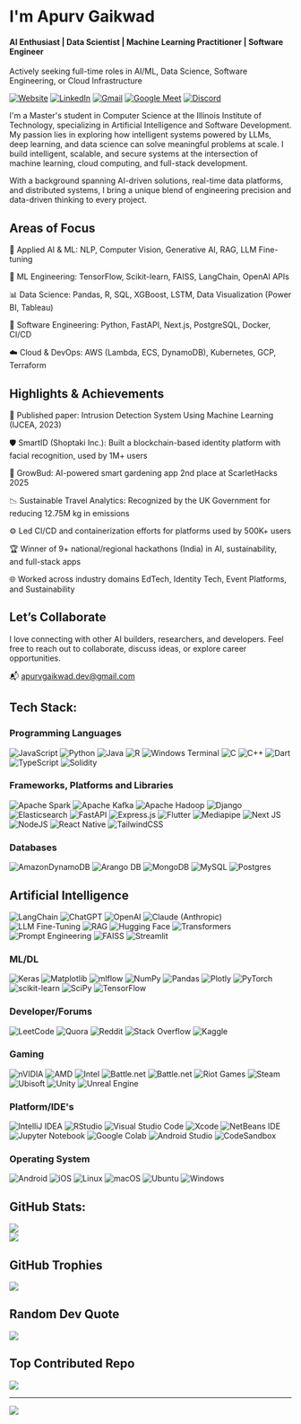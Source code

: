 # I'm Apurv Gaikwad 

#### AI Enthusiast | Data Scientist | Machine Learning Practitioner | Software Engineer

Actively seeking full-time roles in AI/ML, Data Science, Software Engineering, or Cloud Infrastructure

[![Website](https://img.shields.io/badge/Website-000?style=for-the-badge&logo=googlechrome&logoColor=white)](https://apurv-gaikwad.vercel.app/)
[![LinkedIn](https://img.shields.io/badge/linkedin-%230077B5.svg?style=for-the-badge&logo=linkedin&logoColor=white)](https://www.linkedin.com/in/apurv-gaikwad) 
[![Gmail](https://img.shields.io/badge/Gmail-D14836?style=for-the-badge&logo=gmail&logoColor=white)](apurvgaikwad.dev@gmail.com) 
[![Google Meet](https://img.shields.io/badge/Google%20Meet-00897B?style=for-the-badge&logo=google-meet&logoColor=white)](https://calendar.app.google/uJfHPbyATLnWD3P88)
[![Discord](https://img.shields.io/badge/Discord-%235865F2.svg?style=for-the-badge&logo=discord&logoColor=white)](https://discord.com/users/ETHERsolo#6135) 

I'm a Master's student in Computer Science at the Illinois Institute of Technology, specializing in Artificial Intelligence and Software Development. My passion lies in exploring how intelligent systems powered by LLMs, deep learning, and data science can solve meaningful problems at scale. I build intelligent, scalable, and secure systems at the intersection of machine learning, cloud computing, and full-stack development.

With a background spanning AI-driven solutions, real-time data platforms, and distributed systems, I bring a unique blend of engineering precision and data-driven thinking to every project.


##  Areas of Focus

🤖 Applied AI & ML: NLP, Computer Vision, Generative AI, RAG, LLM Fine-tuning

🧪 ML Engineering: TensorFlow, Scikit-learn, FAISS, LangChain, OpenAI APIs

📊 Data Science: Pandas, R, SQL, XGBoost, LSTM, Data Visualization (Power BI, Tableau)

🔧 Software Engineering: Python, FastAPI, Next.js, PostgreSQL, Docker, CI/CD

☁️ Cloud & DevOps: AWS (Lambda, ECS, DynamoDB), Kubernetes, GCP, Terraform


##  Highlights & Achievements

🧠 Published paper: Intrusion Detection System Using Machine Learning (IJCEA, 2023)

🛡️ SmartID (Shoptaki Inc.): Built a blockchain-based identity platform with facial recognition, used by 1M+ users

🌿 GrowBud: AI-powered smart gardening app 2nd place at ScarletHacks 2025

📉 Sustainable Travel Analytics: Recognized by the UK Government for reducing 12.75M kg in emissions

⚙️ Led CI/CD and containerization efforts for platforms used by 500K+ users

🏆 Winner of 9+ national/regional hackathons (India) in AI, sustainability, and full-stack apps

🌐 Worked across industry domains EdTech, Identity Tech, Event Platforms, and Sustainability

##  Let’s Collaborate
I love connecting with other AI builders, researchers, and developers. Feel free to reach out to collaborate, discuss ideas, or explore career opportunities.

📬 apurvgaikwad.dev@gmail.com



## Tech Stack:

### Programming Languages
![JavaScript](https://img.shields.io/badge/javascript-%23323330.svg?style=for-the-badge&logo=javascript&logoColor=%23F7DF1E)
![Python](https://img.shields.io/badge/python-3670A0?style=for-the-badge&logo=python&logoColor=ffdd54)
![Java](https://img.shields.io/badge/java-%23ED8B00.svg?style=for-the-badge&logo=openjdk&logoColor=white)
![R](https://img.shields.io/badge/r-%23276DC3.svg?style=for-the-badge&logo=r&logoColor=white)
![Windows Terminal](https://img.shields.io/badge/Windows%20Terminal-%234D4D4D.svg?style=for-the-badge&logo=windows-terminal&logoColor=white)
![C](https://img.shields.io/badge/c-%2300599C.svg?style=for-the-badge&logo=c&logoColor=white)
![C++](https://img.shields.io/badge/c++-%2300599C.svg?style=for-the-badge&logo=c%2B%2B&logoColor=white)
![Dart](https://img.shields.io/badge/dart-%230175C2.svg?style=for-the-badge&logo=dart&logoColor=white)
![TypeScript](https://img.shields.io/badge/typescript-%23007ACC.svg?style=for-the-badge&logo=typescript&logoColor=white)
![Solidity](https://img.shields.io/badge/Solidity-%23363636.svg?style=for-the-badge&logo=solidity&logoColor=white)

### Frameworks, Platforms and Libraries
![Apache Spark](https://img.shields.io/badge/Apache%20Spark-FDEE21?style=flat-square&logo=apachespark&logoColor=black)
![Apache Kafka](https://img.shields.io/badge/Apache%20Kafka-000?style=for-the-badge&logo=apachekafka)
![Apache Hadoop](https://img.shields.io/badge/Apache%20Hadoop-66CCFF?style=for-the-badge&logo=apachehadoop&logoColor=black)
![Django](https://img.shields.io/badge/django-%23092E20.svg?style=for-the-badge&logo=django&logoColor=white)
![Elasticsearch](https://img.shields.io/badge/elasticsearch-%230377CC.svg?style=for-the-badge&logo=elasticsearch&logoColor=white)
![FastAPI](https://img.shields.io/badge/FastAPI-005571?style=for-the-badge&logo=fastapi)
![Express.js](https://img.shields.io/badge/express.js-%23404d59.svg?style=for-the-badge&logo=express&logoColor=%2361DAFB)
![Flutter](https://img.shields.io/badge/Flutter-%2302569B.svg?style=for-the-badge&logo=Flutter&logoColor=white)
![Mediapipe](https://img.shields.io/badge/mediapipe-0097A7.svg?style=for-the-badge&logo=mediapipe&logoColor=white)
![Next JS](https://img.shields.io/badge/Next-black?style=for-the-badge&logo=next.js&logoColor=white)
![NodeJS](https://img.shields.io/badge/node.js-6DA55F?style=for-the-badge&logo=node.js&logoColor=white)
![React Native](https://img.shields.io/badge/react_native-%2320232a.svg?style=for-the-badge&logo=react&logoColor=%2361DAFB)
![TailwindCSS](https://img.shields.io/badge/tailwindcss-%2338B2AC.svg?style=for-the-badge&logo=tailwind-css&logoColor=white)

### Databases
![AmazonDynamoDB](https://img.shields.io/badge/Amazon%20DynamoDB-4053D6?style=for-the-badge&logo=Amazon%20DynamoDB&logoColor=white)
![Arango DB](https://img.shields.io/badge/ArangoDB-DDE072?style=for-the-badge&logo=arangodb&logoColor=white)
![MongoDB](https://img.shields.io/badge/MongoDB-%234ea94b.svg?style=for-the-badge&logo=mongodb&logoColor=white)
![MySQL](https://img.shields.io/badge/mysql-4479A1.svg?style=for-the-badge&logo=mysql&logoColor=white)
![Postgres](https://img.shields.io/badge/postgres-%23316192.svg?style=for-the-badge&logo=postgresql&logoColor=white)

## Artificial Intelligence
![LangChain](https://img.shields.io/badge/LangChain-2B2D42?style=for-the-badge&logo=chainlink&logoColor=white)
![ChatGPT](https://img.shields.io/badge/chatGPT-74aa9c?style=for-the-badge&logo=openai&logoColor=white)
![OpenAI](https://img.shields.io/badge/GPT_3.5/4-412991?style=for-the-badge&logo=openai&logoColor=white)
![Claude (Anthropic)](https://img.shields.io/badge/Claude_AI-0F172A?style=for-the-badge&logo=anthropic&logoColor=white)
![LLM Fine-Tuning](https://img.shields.io/badge/LLM_Fine--Tuning-FF6B6B?style=for-the-badge&logo=semanticweb&logoColor=white)
![RAG](https://img.shields.io/badge/RAG--Pipeline-009688?style=for-the-badge&logo=graphql&logoColor=white)
![Hugging Face](https://img.shields.io/badge/HuggingFace-FCC624?style=for-the-badge&logo=huggingface&logoColor=black)
![Transformers](https://img.shields.io/badge/Transformers-FF9F1C?style=for-the-badge&logo=pytorch&logoColor=white)
![Prompt Engineering](https://img.shields.io/badge/Prompt--Engineering-6A1B9A?style=for-the-badge&logo=slack&logoColor=white)
![FAISS](https://img.shields.io/badge/FAISS-343434?style=for-the-badge&logo=apache&logoColor=white)
![Streamlit](https://img.shields.io/badge/Streamlit-FF4B4B?style=for-the-badge&logo=streamlit&logoColor=white)


### ML/DL
![Keras](https://img.shields.io/badge/Keras-%23D00000.svg?style=for-the-badge&logo=Keras&logoColor=white)
![Matplotlib](https://img.shields.io/badge/Matplotlib-%23ffffff.svg?style=for-the-badge&logo=Matplotlib&logoColor=black)
![mlflow](https://img.shields.io/badge/mlflow-%23d9ead3.svg?style=for-the-badge&logo=numpy&logoColor=blue)
![NumPy](https://img.shields.io/badge/numpy-%23013243.svg?style=for-the-badge&logo=numpy&logoColor=white)
![Pandas](https://img.shields.io/badge/pandas-%23150458.svg?style=for-the-badge&logo=pandas&logoColor=white)
![Plotly](https://img.shields.io/badge/Plotly-%233F4F75.svg?style=for-the-badge&logo=plotly&logoColor=white)
![PyTorch](https://img.shields.io/badge/PyTorch-%23EE4C2C.svg?style=for-the-badge&logo=PyTorch&logoColor=white)
![scikit-learn](https://img.shields.io/badge/scikit--learn-%23F7931E.svg?style=for-the-badge&logo=scikit-learn&logoColor=white)
![SciPy](https://img.shields.io/badge/SciPy-%230C55A5.svg?style=for-the-badge&logo=scipy&logoColor=%white)
![TensorFlow](https://img.shields.io/badge/TensorFlow-%23FF6F00.svg?style=for-the-badge&logo=TensorFlow&logoColor=white)

### Developer/Forums
![LeetCode](https://img.shields.io/badge/LeetCode-000000?style=for-the-badge&logo=LeetCode&logoColor=#d16c06)
![Quora](https://img.shields.io/badge/Quora-%23B92B27.svg?style=for-the-badge&logo=Quora&logoColor=white)
![Reddit](https://img.shields.io/badge/Reddit-%23FF4500.svg?style=for-the-badge&logo=Reddit&logoColor=white)
![Stack Overflow](https://img.shields.io/badge/-Stackoverflow-FE7A16?style=for-the-badge&logo=stack-overflow&logoColor=white)
![Kaggle](https://img.shields.io/badge/Kaggle-035a7d?style=for-the-badge&logo=kaggle&logoColor=white)

### Gaming
![nVIDIA](https://img.shields.io/badge/nVIDIA-%2376B900.svg?style=for-the-badge&logo=nVIDIA&logoColor=white)
![AMD](https://img.shields.io/badge/AMD-%23000000.svg?style=for-the-badge&logo=amd&logoColor=white)
![Intel](https://img.shields.io/badge/intel-%230068B5%20.svg?style=for-the-badge&logo=intel&logoColor=white)
![Battle.net](https://img.shields.io/badge/battle.net-%2300AEFF.svg?style=for-the-badge&logo=battle.net&logoColor=white)
![Battle.net](https://img.shields.io/badge/battle.net-%2300AEFF.svg?style=for-the-badge&logo=battle.net&logoColor=white)
![Riot Games](https://img.shields.io/badge/riotgames-D32936.svg?style=for-the-badge&logo=riotgames&logoColor=white)
![Steam](https://img.shields.io/badge/steam-%23000000.svg?style=for-the-badge&logo=steam&logoColor=white)
![Ubisoft](https://img.shields.io/badge/Ubisoft-%23F5F5F5.svg?style=for-the-badge&logo=Ubisoft&logoColor=black)
![Unity](https://img.shields.io/badge/unity-%23000000.svg?style=for-the-badge&logo=unity&logoColor=white)
![Unreal Engine](https://img.shields.io/badge/unrealengine-%23313131.svg?style=for-the-badge&logo=unrealengine&logoColor=white)

### Platform/IDE's
![IntelliJ IDEA](https://img.shields.io/badge/IntelliJIDEA-000000.svg?style=for-the-badge&logo=intellij-idea&logoColor=white)
![RStudio](https://img.shields.io/badge/RStudio-4285F4?style=for-the-badge&logo=rstudio&logoColor=white)
![Visual Studio Code](https://img.shields.io/badge/Visual%20Studio%20Code-0078d7.svg?style=for-the-badge&logo=visual-studio-code&logoColor=white)
![Xcode](https://img.shields.io/badge/Xcode-007ACC?style=for-the-badge&logo=Xcode&logoColor=white)
![NetBeans IDE](https://img.shields.io/badge/NetBeansIDE-1B6AC6.svg?style=for-the-badge&logo=apache-netbeans-ide&logoColor=white)
![Jupyter Notebook](https://img.shields.io/badge/jupyter-%23FA0F00.svg?style=for-the-badge&logo=jupyter&logoColor=white)
![Google Colab](https://img.shields.io/badge/Google%20Colab-%23F9A825.svg?style=for-the-badge&logo=googlecolab&logoColor=white)
![Android Studio](https://img.shields.io/badge/android%20studio-346ac1?style=for-the-badge&logo=android%20studio&logoColor=white)
![CodeSandbox](https://img.shields.io/badge/Codesandbox-040404?style=for-the-badge&logo=codesandbox&logoColor=DBDBDB)


### Operating System
![Android](https://img.shields.io/badge/Android-3DDC84?style=for-the-badge&logo=android&logoColor=white)
![iOS](https://img.shields.io/badge/iOS-000000?style=for-the-badge&logo=ios&logoColor=white)
![Linux](https://img.shields.io/badge/Linux-FCC624?style=for-the-badge&logo=linux&logoColor=black)
![macOS](https://img.shields.io/badge/mac%20os-000000?style=for-the-badge&logo=macos&logoColor=F0F0F0)
![Ubuntu](https://img.shields.io/badge/Ubuntu-E95420?style=for-the-badge&logo=ubuntu&logoColor=white)
![Windows](https://img.shields.io/badge/Windows-0078D6?style=for-the-badge&logo=windows&logoColor=white)



## GitHub Stats:
![](https://github-readme-streak-stats.herokuapp.com/?user=ApurvGaikwad0&theme=dark&hide_border=true)<br/>
![](https://github-readme-stats.vercel.app/api/top-langs/?username=ApurvGaikwad0&theme=dark&hide_border=true&include_all_commits=true&count_private=false&layout=compact)

##  GitHub Trophies
![](https://github-profile-trophy.vercel.app/?username=ApurvGaikwad0&theme=tokyonight&no-frame=false&no-bg=true&margin-w=4)

##  Random Dev Quote
![](https://quotes-github-readme.vercel.app/api?type=horizontal&theme=dark)

##  Top Contributed Repo
![](https://github-contributor-stats.vercel.app/api?username=ApurvGaikwad0&limit=5&theme=dark&combine_all_yearly_contributions=true)

---
[![](https://visitcount.itsvg.in/api?id=ApurvGaikwad0&icon=0&color=0)](https://visitcount.itsvg.in)
